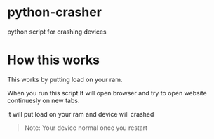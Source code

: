 # python-crasher

python script for crashing devices

# How this works

This works by putting load on your ram.

When you run this script.It will open browser and try to open website continuesly on new tabs.

it will put load on your ram and device will crashed

> Note: Your device normal once you restart
